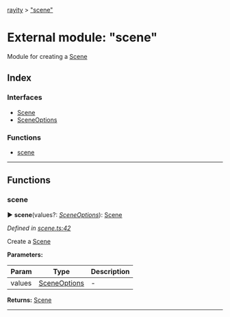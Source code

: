 [rayity](../README.md) > ["scene"](../modules/_scene_.md)



# External module: "scene"


Module for creating a [Scene](../interfaces/_scene_.scene.md)

## Index

### Interfaces

* [Scene](../interfaces/_scene_.scene.md)
* [SceneOptions](../interfaces/_scene_.sceneoptions.md)


### Functions

* [scene](_scene_.md#scene-1)



---
## Functions
<a id="scene-1"></a>

###  scene

► **scene**(values?: *[SceneOptions](../interfaces/_scene_.sceneoptions.md)*): [Scene](../interfaces/_scene_.scene.md)




*Defined in [scene.ts:42](https://github.com/gribbet/rayity/blob/3875d6f/src/scene.ts#L42)*



Create a [Scene](../interfaces/_scene_.scene.md)


**Parameters:**

| Param | Type | Description |
| ------ | ------ | ------ |
| values | [SceneOptions](../interfaces/_scene_.sceneoptions.md)   |  - |





**Returns:** [Scene](../interfaces/_scene_.scene.md)





___



